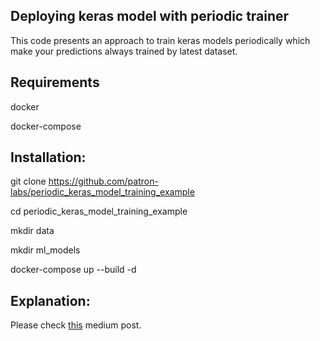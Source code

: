 ## Deploying keras model with periodic trainer

This code presents an approach to train keras models periodically which make your predictions always trained by latest dataset.

## Requirements

docker 

docker-compose

## Installation:

git clone https://github.com/patron-labs/periodic_keras_model_training_example

cd periodic_keras_model_training_example

mkdir data

mkdir ml_models

docker-compose up --build -d

## Explanation:

Please check [this](https://medium.com/patron-ai/deploying-keras-model-to-production-by-periodic-training-37842eb8e84e) medium post. 
